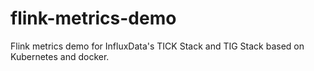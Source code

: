 # flink-metrics-demo
Flink metrics demo for InfluxData's TICK Stack and TIG Stack  based on Kubernetes and docker.
